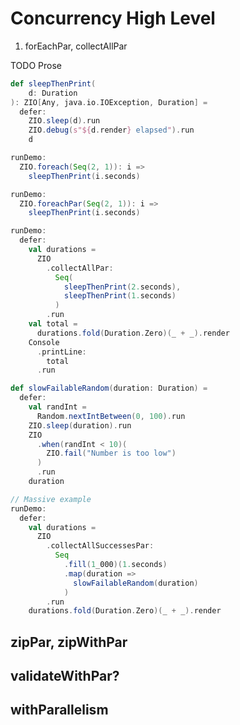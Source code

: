 # Concurrency High Level

1. forEachPar, collectAllPar

TODO Prose
```scala mdoc
def sleepThenPrint(
    d: Duration
): ZIO[Any, java.io.IOException, Duration] =
  defer:
    ZIO.sleep(d).run
    ZIO.debug(s"${d.render} elapsed").run
    d
```

```scala mdoc
runDemo:
  ZIO.foreach(Seq(2, 1)): i =>
    sleepThenPrint(i.seconds)
```

```scala mdoc
runDemo:
  ZIO.foreachPar(Seq(2, 1)): i =>
    sleepThenPrint(i.seconds)
```


```scala mdoc
runDemo:
  defer:
    val durations =
      ZIO
        .collectAllPar:
          Seq(
            sleepThenPrint(2.seconds),
            sleepThenPrint(1.seconds)
          )
        .run
    val total =
      durations.fold(Duration.Zero)(_ + _).render
    Console
      .printLine:
        total
      .run
```



```scala mdoc
def slowFailableRandom(duration: Duration) =
  defer:
    val randInt =
      Random.nextIntBetween(0, 100).run
    ZIO.sleep(duration).run
    ZIO
      .when(randInt < 10)(
        ZIO.fail("Number is too low")
      )
      .run
    duration

// Massive example
runDemo:
  defer:
    val durations =
      ZIO
        .collectAllSuccessesPar:
          Seq
            .fill(1_000)(1.seconds)
            .map(duration =>
              slowFailableRandom(duration)
            )
        .run
    durations.fold(Duration.Zero)(_ + _).render
```

## zipPar, zipWithPar

## validateWithPar?

## withParallelism